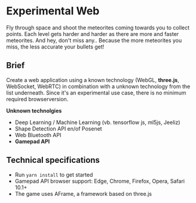 # Experimental Web

Fly through space and shoot the meteorites coming towards you to collect points.
Each level gets harder and harder as there are more and faster meteorites.
And hey, don't miss any.. Because the more meteorites you miss, the less accurate your bullets get!

## Brief

Create a web application using a known technology (WebGL, **three.js**, WebSocket, WebRTC) in combination with a unknown technology from the list underneath.
Since it's an experimental use case, there is no minimum required browserversion.

**Unknown technolgies**

-   Deep Learning / Machine Learning (vb. tensorflow js, ml5js, Jeeliz)
-   Shape Detection API en/of Posenet
-   Web Bluetooth API
-   **Gamepad API**

## Technical specifications

* Run `yarn install` to get started
* Gamepad API browser support: Edge, Chrome, Firefox, Opera, Safari 10.1+
* The game uses AFrame, a framework based on three.js
